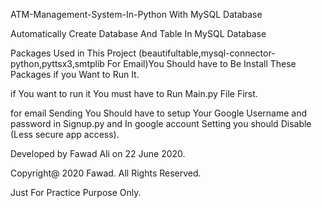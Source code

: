 ATM-Management-System-In-Python With MySQL Database

Automatically Create Database And Table In MySQL Database

Packages Used in This Project (beautifultable,mysql-connector-python,pyttsx3,smtplib For Email)You Should have to Be Install These Packages if you Want to Run It.

if You want to run it You must have to Run Main.py File First.

for email Sending You Should have to setup Your Google Username and password in Signup.py and In google account Setting you should Disable (Less secure app access).

Developed by Fawad Ali on 22 June 2020.

Copyright@ 2020 Fawad. All Rights Reserved.

Just For Practice Purpose Only.
